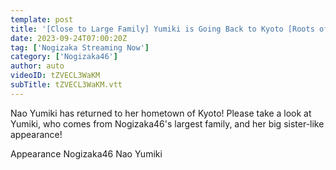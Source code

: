 ```yaml
---
template: post
title: '[Close to Large Family] Yumiki is Going Back to Kyoto [Roots of Yumiki]'
date: 2023-09-24T07:00:20Z
tag: ['Nogizaka Streaming Now']
category: ['Nogizaka46']
author: auto 
videoID: tZVECL3WaKM
subTitle: tZVECL3WaKM.vtt
---
```

Nao Yumiki has returned to her hometown of Kyoto! Please take a look at Yumiki, who comes from Nogizaka46's largest family, and her big sister-like appearance!

Appearance
Nogizaka46 Nao Yumiki
